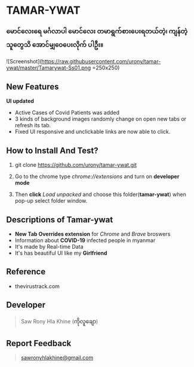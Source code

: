 # TAMAR-YWAT
###  မောင်လေးရေ မင်္ဂလာပါ မောင်လေး တမာရွက်စားပေးရတယ်တဲ့၊ ကျန်တဲ့သူတွေသိ အောင်မျှ‌ဝေပေးလိုက် ပါဦး။

![Screenshot](https://raw.githubusercontent.com/urony/tamar-ywat/master/Tamarywat-Ss01.png =250x250)


## New Features 
**UI updated**
- Active Cases of Covid Patients was added
- 3 kinds of background images randomly change on open new tabs or refresh its tab.
- Fixed UI responsive and unclickable links are now able to click.

## How to Install And Test?

1. git clone https://github.com/urony/tamar-ywat.git
>
2. Go to the chrome type *chrome://extensions* and turn on **developer mode**
>
3. Then **click** *Load unpacked* and choose this folder(**tamar-ywat**) when pop-up select folder window.

## Descriptions of Tamar-ywat

- **New Tab Overrides extension** for *Chrome* and *Brave* broswers
- Information about **COVID-19** infected people in myanmar
- It's made by Real-time Data
- It's has beautiful UI like my **Girlfriend**

## Reference

- thevirustrack.com

## Developer
> Saw Rony Hla Khine (**ကိုလူချော**)

## Report Feedback
> sawronyhlakhine@gmail.com
